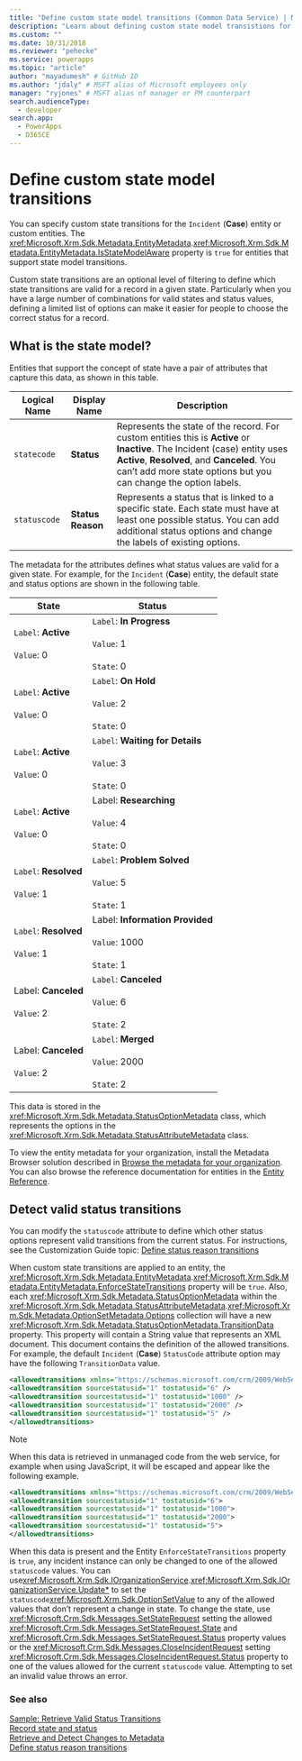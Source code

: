 ```yaml
---
title: "Define custom state model transitions (Common Data Service) | Microsoft Docs" # Intent and product brand in a unique string of 43-59 chars including spaces
description: "Learn about defining custom state model transistions for the Incident (Case) entity or custom entities." # 115-145 characters including spaces. This abstract displays in the search result.
ms.custom: ""
ms.date: 10/31/2018
ms.reviewer: "pehecke"
ms.service: powerapps
ms.topic: "article"
author: "mayadumesh" # GitHub ID
ms.author: "jdaly" # MSFT alias of Microsoft employees only
manager: "ryjones" # MSFT alias of manager or PM counterpart
search.audienceType: 
  - developer
search.app: 
  - PowerApps
  - D365CE
---
```

# Define custom state model transitions

You can specify custom state transitions for the `Incident` (**Case**) entity or custom entities. The <xref:Microsoft.Xrm.Sdk.Metadata.EntityMetadata>.<xref:Microsoft.Xrm.Sdk.Metadata.EntityMetadata.IsStateModelAware> property is `true` for entities that support state model transitions.  
  
 Custom state transitions are an optional level of filtering to define which state transitions are valid for a record in a given state. Particularly when you have a large number of combinations for valid states and status values, defining a limited list of options can make it easier for people to choose the correct status for a record.  

<a name="BKMK_StateModel"></a>
   
## What is the state model?  
 Entities that support the concept of state have a pair of attributes that capture this data, as shown in this table.  
  
|Logical Name|Display Name|Description|  
|------------------|------------------|-----------------|  
|`statecode`|**Status**|Represents the state of the record. For custom entities this is **Active** or **Inactive**. The Incident (case) entity uses **Active**, **Resolved**, and **Canceled**. You can’t add more state options but you can change the option labels.|  
|`statuscode`|**Status Reason**|Represents a status that is linked to a specific state. Each state must have at least one possible status. You can add additional status options and change the labels of existing options.|  
  
 The metadata for the attributes defines what status values are valid for a given state. For example, for the `Incident` (**Case**) entity, the default state and status options are shown in the following table.  
  
|State|Status|  
|-----------|------------|  
|`Label`: **Active**<br /><br /> `Value`: 0|`Label`: **In Progress**<br /><br /> `Value`: 1<br /><br /> `State`: 0|  
|`Label`: **Active**<br /><br /> `Value`: 0|`Label`: **On Hold**<br /><br /> `Value`: 2<br /><br /> `State`: 0|  
|`Label`: **Active**<br /><br /> `Value`: 0|`Label`: **Waiting for Details**<br /><br /> `Value`: 3<br /><br /> `State`: 0|  
|`Label`: **Active**<br /><br /> `Value`: 0|Label: **Researching**<br /><br /> `Value`: 4<br /><br /> `State`: 0|  
|`Label`: **Resolved**<br /><br /> `Value`: 1|`Label`: **Problem Solved**<br /><br /> `Value`: 5<br /><br /> `State`: 1|  
|`Label`: **Resolved**<br /><br /> `Value`: 1|Label: **Information Provided**<br /><br /> `Value`: 1000<br /><br /> `State`: 1|  
|Label: **Canceled**<br /><br /> `Value`: 2|`Label`: **Canceled**<br /><br /> `Value`: 6<br /><br /> `State`: 2|  
|Label: **Canceled**<br /><br /> `Value`: 2|`Label`: **Merged**<br /><br /> `Value`: 2000<br /><br /> `State`: 2|  
  
 This data is stored in the <xref:Microsoft.Xrm.Sdk.Metadata.StatusOptionMetadata> class, which represents the options in the <xref:Microsoft.Xrm.Sdk.Metadata.StatusAttributeMetadata> class.  
  
To view the entity metadata for your organization, install the Metadata Browser solution described in [Browse the metadata for your organization](browse-your-metadata.md). You can also browse the reference documentation for entities in the [Entity Reference](/reference/about-entity-reference.md).
  
<a name="BKMK_DetectValidStatusTransitions"></a>   

## Detect valid status transitions  
 You can modify the `statuscode` attribute to define which other status options represent valid transitions from the current status. For instructions, see the Customization Guide topic: [Define status reason transitions](https://go.microsoft.com/fwlink/p/?LinkId=393657)  
  
 When custom state transitions are applied to an entity, the <xref:Microsoft.Xrm.Sdk.Metadata.EntityMetadata>.<xref:Microsoft.Xrm.Sdk.Metadata.EntityMetadata.EnforceStateTransitions> property will be `true`. Also, each <xref:Microsoft.Xrm.Sdk.Metadata.StatusOptionMetadata> within the <xref:Microsoft.Xrm.Sdk.Metadata.StatusAttributeMetadata>.<xref:Microsoft.Xrm.Sdk.Metadata.OptionSetMetadata.Options> collection will have a new <xref:Microsoft.Xrm.Sdk.Metadata.StatusOptionMetadata.TransitionData> property. This property will contain a String value that represents an XML document. This document contains the definition of the allowed transitions. For example, the default `Incident` (**Case**) `StatusCode` attribute option may have the following `TransitionData` value.  
  
```xml  
<allowedtransitions xmlns="https://schemas.microsoft.com/crm/2009/WebServices">  
<allowedtransition sourcestatusid="1" tostatusid="6" />  
<allowedtransition sourcestatusid="1" tostatusid="1000" />   
<allowedtransition sourcestatusid="1" tostatusid="2000" />  
<allowedtransition sourcestatusid="1" tostatusid="5" />  
</allowedtransitions>  
```  
  
> [!NOTE]
>  When this data is retrieved in unmanaged code from the web service, for example when using JavaScript, it will be escaped and appear like the following example.  
  
```xml  
<allowedtransitions xmlns="https://schemas.microsoft.com/crm/2009/WebServices">  
<allowedtransition sourcestatusid="1" tostatusid="6">  
<allowedtransition sourcestatusid="1" tostatusid="1000">  
<allowedtransition sourcestatusid="1" tostatusid="2000">  
<allowedtransition sourcestatusid="1" tostatusid="5">  
</allowedtransitions>  
```  
  
 When this data is present and the Entity `EnforceStateTransitions` property is `true`, any incident instance can only be changed to one of the allowed `statuscode` values. You can use<xref:Microsoft.Xrm.Sdk.IOrganizationService>.<xref:Microsoft.Xrm.Sdk.IOrganizationService.Update*> to set the `statuscode`<xref:Microsoft.Xrm.Sdk.OptionSetValue> to any of the allowed values that don’t represent a change in state. To change the state, use <xref:Microsoft.Crm.Sdk.Messages.SetStateRequest> setting the allowed <xref:Microsoft.Crm.Sdk.Messages.SetStateRequest.State> and <xref:Microsoft.Crm.Sdk.Messages.SetStateRequest.Status> property values or the <xref:Microsoft.Crm.Sdk.Messages.CloseIncidentRequest> setting <xref:Microsoft.Crm.Sdk.Messages.CloseIncidentRequest.Status> property to one of the values allowed for the current `statuscode` value. Attempting to set an invalid value throws an error.  
  
### See also  
 [Sample: Retrieve Valid Status Transitions](org-service/samples/retrieve-valid-status-transitions.md)   
 [Record state and status](/dynamics365/customer-engagement/developer/introduction-entities#bkmk_RecordStateandStatus)   
 [Retrieve and Detect Changes to Metadata](/dynamics365/customer-engagement/developer/retrieve-detect-changes-metadata)   
 [Define status reason transitions](https://go.microsoft.com/fwlink/p/?LinkId=393657)
